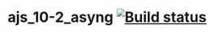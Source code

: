# ajs_10-2_asyng [![Build status](https://ci.appveyor.com/api/projects/status/r7tlxu051lq5d4nw?svg=true)](https://ci.appveyor.com/project/SergeStepanov/ajs-10-2-asyng)